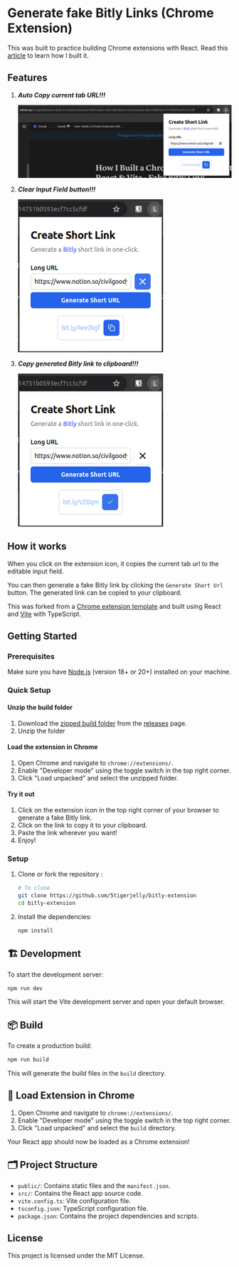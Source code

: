 # Generate fake Bitly Links (Chrome Extension)

This was built to practice building Chrome extensions with React.
Read this [article](https://civilgoody.notion.site/How-I-Built-a-Chrome-Extension-With-React-Vite-Fake-Bitly-Link-Generator-4bc270d836a14751b0593ecf7cc5cfdf) to learn how I built it.

## Features

1. **_Auto Copy current tab URL!!!_**

   ![image showing extension copying current tab](./demos/auto-copy-tab.png)

2. **_Clear Input Field button!!!_**

   ![image showing clear input field button](./demos/clear-input.png)

3. **_Copy generated Bitly link to clipboard!!!_**

   ![image showing copy generated Bitly link](./demos/copy-link.png)

## How it works

When you click on the extension icon, it copies the current tab url to the editable input field.

You can then generate a fake Bitly link by clicking the `Generate Short Url` button. The generated link can be copied to your clipboard.

This was forked from a [Chrome extension template](https://github.com/5tigerjelly/bitly-extension) and built using React and [Vite](https://vitejs.dev/) with TypeScript.

## Getting Started

### Prerequisites

Make sure you have [Node.js](https://nodejs.org/) (version 18+ or 20+) installed on your machine.

### Quick Setup

#### Unzip the build folder

1. Download the [zipped build folder](https://github.com/codelawani/chrome-extension-react-template/releases/download/v0.1.0-alpha/build.zip) from the [releases](https://github.com/codelawani/chrome-extension-react-template/releases) page.
2. Unzip the folder

#### Load the extension in Chrome

1. Open Chrome and navigate to `chrome://extensions/`.
2. Enable "Developer mode" using the toggle switch in the top right corner.
3. Click "Load unpacked" and select the unzipped folder.

#### Try it out

1. Click on the extension icon in the top right corner of your browser to generate a fake Bitly link.
2. Click on the link to copy it to your clipboard.
3. Paste the link wherever you want!
4. Enjoy!

### Setup

1. Clone or fork the repository :

   ```sh
   # To clone
   git clone https://github.com/5tigerjelly/bitly-extension
   cd bitly-extension
   ```

2. Install the dependencies:

   ```sh
   npm install
   ```

## 🏗️ Development

To start the development server:

```sh
npm run dev
```

This will start the Vite development server and open your default browser.

## 📦 Build

To create a production build:

```sh
npm run build
```

This will generate the build files in the `build` directory.

## 📂 Load Extension in Chrome

1. Open Chrome and navigate to `chrome://extensions/`.
2. Enable "Developer mode" using the toggle switch in the top right corner.
3. Click "Load unpacked" and select the `build` directory.

Your React app should now be loaded as a Chrome extension!

## 🗂️ Project Structure

- `public/`: Contains static files and the `manifest.json`.
- `src/`: Contains the React app source code.
- `vite.config.ts`: Vite configuration file.
- `tsconfig.json`: TypeScript configuration file.
- `package.json`: Contains the project dependencies and scripts.

## License

This project is licensed under the MIT License.
